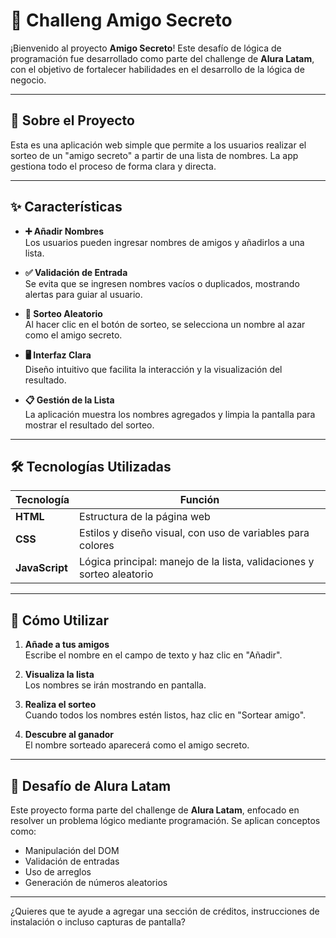 # 🎁 Challeng Amigo Secreto

¡Bienvenido al proyecto **Amigo Secreto**! Este desafío de lógica de programación fue desarrollado como parte del challenge de **Alura Latam**, con el objetivo de fortalecer habilidades en el desarrollo de la lógica de negocio.

---

## 📌 Sobre el Proyecto

Esta es una aplicación web simple que permite a los usuarios realizar el sorteo de un "amigo secreto" a partir de una lista de nombres. La app gestiona todo el proceso de forma clara y directa.

---

## ✨ Características

- **➕ Añadir Nombres**  
  Los usuarios pueden ingresar nombres de amigos y añadirlos a una lista.

- **✅ Validación de Entrada**  
  Se evita que se ingresen nombres vacíos o duplicados, mostrando alertas para guiar al usuario.

- **🎲 Sorteo Aleatorio**  
  Al hacer clic en el botón de sorteo, se selecciona un nombre al azar como el amigo secreto.

- **🖥️ Interfaz Clara**  
  Diseño intuitivo que facilita la interacción y la visualización del resultado.

- **📋 Gestión de la Lista**  
  La aplicación muestra los nombres agregados y limpia la pantalla para mostrar el resultado del sorteo.

---

## 🛠️ Tecnologías Utilizadas

| Tecnología | Función |
|------------|---------|
| **HTML**   | Estructura de la página web |
| **CSS**    | Estilos y diseño visual, con uso de variables para colores |
| **JavaScript** | Lógica principal: manejo de la lista, validaciones y sorteo aleatorio |

---

## 🚀 Cómo Utilizar

1. **Añade a tus amigos**  
   Escribe el nombre en el campo de texto y haz clic en "Añadir".

2. **Visualiza la lista**  
   Los nombres se irán mostrando en pantalla.

3. **Realiza el sorteo**  
   Cuando todos los nombres estén listos, haz clic en "Sortear amigo".

4. **Descubre al ganador**  
   El nombre sorteado aparecerá como el amigo secreto.

---

## 🎯 Desafío de Alura Latam

Este proyecto forma parte del challenge de **Alura Latam**, enfocado en resolver un problema lógico mediante programación. Se aplican conceptos como:

- Manipulación del DOM
- Validación de entradas
- Uso de arreglos
- Generación de números aleatorios

---

¿Quieres que te ayude a agregar una sección de créditos, instrucciones de instalación o incluso capturas de pantalla?
